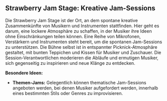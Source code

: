 ## Strawberry Jam Stage: Kreative Jam-Sessions

Die Strawberry Jam Stage ist der Ort, an dem spontane kreative Zusammenkünfte von Musikern und Instrumenten stattfinden. Hier geht es darum, eine lockere Atmosphäre zu schaffen, in der Musiker ihre Ideen ohne Einschränkungen teilen können. Eine Reihe von Mikrofonen, Verstärkern und Instrumenten steht bereit, um die spontanen Jam-Sessions zu unterstützen. Die Bühne selbst ist in entspannter Picknick-Atmosphäre gestaltet, mit bunten Teppichen und Kissen für Musiker und Zuschauer. Die Session-Verantwortlichen moderieren die Abläufe und ermutigen Musiker, sich gegenseitig zu inspirieren und neue Klänge zu entdecken.

**Besondere Ideen:**
- **Themen-Jams:** Gelegentlich können thematische Jam-Sessions angeboten werden, bei denen Musiker aufgefordert werden, innerhalb eines bestimmten Stils oder Genres zu improvisieren.